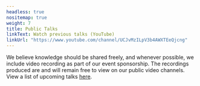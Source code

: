 ```yaml
---
headless: true
nositemap: true
weight: 7
title: Public Talks
linkText: Watch previous talks (YouTube)
linkUrl: "https://www.youtube.com/channel/UCJvMzILpV3b4AWXTEeQjcng"
---
```

We believe knowledge should be shared freely, and whenever possible, we include video recording as part of our event sponsorship. The recordings produced are and will remain free to view on our public video channels. View a list of upcoming talks [here](https://github.com/protocol/research/blob/master/research-events/research-seminars.md).
